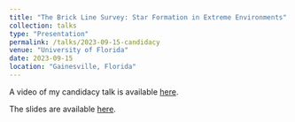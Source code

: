 ```yaml
---
title: "The Brick Line Survey: Star Formation in Extreme Environments"
collection: talks
type: "Presentation"
permalink: /talks/2023-09-15-candidacy
venue: "University of Florida"
date: 2023-09-15
location: "Gainesville, Florida"
---
```


A video of my candidacy talk is available [here](https://youtu.be/oJElAk8nW0Q).

The slides are available [here](https://abulatek.github.io/files/bulatek_candidacy.pdf).